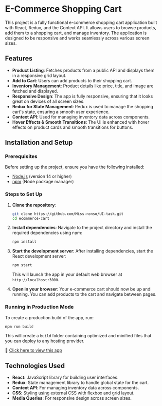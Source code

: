 
# E-Commerce Shopping Cart

This project is a fully functional e-commerce shopping cart application built with React, Redux, and the Context API. It allows users to browse products, add them to a shopping cart, and manage inventory. The application is designed to be responsive and works seamlessly across various screen sizes.

## Features

- **Product Listing**: Fetches products from a public API and displays them in a responsive grid layout.
- **Add to Cart**: Users can add products to their shopping cart.
- **Inventory Management**: Product details like price, title, and image are fetched and displayed.
- **Responsive Design**: The app is fully responsive, ensuring that it looks great on devices of all screen sizes.
- **Redux for State Management**: Redux is used to manage the shopping cart's state, ensuring a smooth user experience.
- **Context API**: Used for managing inventory data across components.
- **Hover Effects & Smooth Transitions**: The UI is enhanced with hover effects on product cards and smooth transitions for buttons.

## Installation and Setup

### Prerequisites

Before setting up the project, ensure you have the following installed:

- [Node.js](https://nodejs.org/) (version 14 or higher)
- [npm](https://www.npmjs.com/) (Node package manager)

### Steps to Set Up

1. **Clone the repository**:
   ```bash
   git clone https://github.com/Miss-nonso/UI-task.git
   cd ecommerce-cart
   ```

2. **Install dependencies**:
   Navigate to the project directory and install the required dependencies using npm:
   ```bash
   npm install
   ```

3. **Start the development server**:
   After installing dependencies, start the React development server:
   ```bash
   npm start
   ```

   This will launch the app in your default web browser at `http://localhost:3000`.

4. **Open in your browser**:
   Your e-commerce cart should now be up and running. You can add products to the cart and navigate between pages.

### Running in Production Mode

To create a production build of the app, run:
```bash
npm run build
```

This will create a `build` folder containing optimized and minified files that you can deploy to any hosting provider.

🔗 [Click here to view this app](https://ecommerce-mod.vercel.app/)


## Technologies Used

- **React**: JavaScript library for building user interfaces.
- **Redux**: State management library to handle global state for the cart.
- **Context API**: For managing inventory data across components.
- **CSS**: Styling using external CSS with flexbox and grid layout.
- **Media Queries**: For responsive design across screen sizes.
